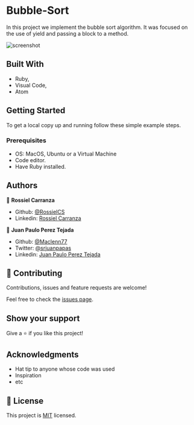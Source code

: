 # Bubble-Sort
In this project we implement the bubble sort algorithm. It was focused on the use of yield and passing a block to a method.

![screenshot](https://user-images.githubusercontent.com/1808402/79133386-90108680-7d71-11ea-94d5-f3592a673c14.png)

## Built With

- Ruby,
- Visual Code,
- Atom

## Getting Started

To get a local copy up and running follow these simple example steps.

### Prerequisites
- OS: MacOS, Ubuntu or a Virtual Machine
- Code editor.
- Have Ruby installed.


## Authors

👤 **Rossiel Carranza**

- Github: [@RossielCS](https://github.com/RossielCS)
- Linkedin: [Rossiel Carranza](https://www.linkedin.com/in/rossiel-carranza-1666b11a1/)

👤 **Juan Paulo Perez Tejada**

- Github: [@Maclenn77](https://github.com/Maclenn77)
- Twitter: [@srjuanpapas](https://twitter.com/srjuanpapas)
- Linkedin: [Juan Paulo Perez Tejada](https://mx.linkedin.com/in/juanpaulopereztejada)

## 🤝 Contributing

Contributions, issues and feature requests are welcome!

Feel free to check the [issues page](issues/).

## Show your support

Give a ⭐️ if you like this project!

## Acknowledgments

- Hat tip to anyone whose code was used
- Inspiration
- etc

## 📝 License

This project is [MIT](lic.url) licensed.
